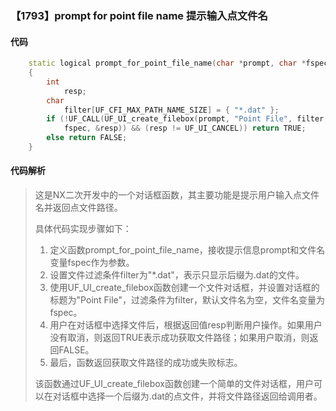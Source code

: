 ### 【1793】prompt for point file name 提示输入点文件名

#### 代码

```cpp
    static logical prompt_for_point_file_name(char *prompt, char *fspec)  
    {  
        int  
            resp;  
        char  
            filter[UF_CFI_MAX_PATH_NAME_SIZE] = { "*.dat" };  
        if (!UF_CALL(UF_UI_create_filebox(prompt, "Point File", filter, "",  
            fspec, &resp)) && (resp != UF_UI_CANCEL)) return TRUE;  
        else return FALSE;  
    }

```

#### 代码解析

> 这是NX二次开发中的一个对话框函数，其主要功能是提示用户输入点文件名并返回点文件路径。
>
> 具体代码实现步骤如下：
>
> 1. 定义函数prompt_for_point_file_name，接收提示信息prompt和文件名变量fspec作为参数。
> 2. 设置文件过滤条件filter为"*.dat"，表示只显示后缀为.dat的文件。
> 3. 使用UF_UI_create_filebox函数创建一个文件对话框，并设置对话框的标题为"Point File"，过滤条件为filter，默认文件名为空，文件名变量为fspec。
> 4. 用户在对话框中选择文件后，根据返回值resp判断用户操作。如果用户没有取消，则返回TRUE表示成功获取文件路径；如果用户取消，则返回FALSE。
> 5. 最后，函数返回获取文件路径的成功或失败标志。
>
> 该函数通过UF_UI_create_filebox函数创建一个简单的文件对话框，用户可以在对话框中选择一个后缀为.dat的点文件，并将文件路径返回给调用者。
>
